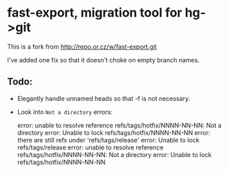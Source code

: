 # fast-export, migration tool for hg->git

This is a fork from http://repo.or.cz/w/fast-export.git

I've added one fix so that it doesn't choke on empty branch names.

## Todo:

* Elegantly handle unnamed heads so that -f is not necessary.
* Look into `Not a directory` errors:

	error: unable to resolve reference refs/tags/hotfix/NNNN-NN-NN: Not a directory
	error: Unable to lock refs/tags/hotfix/NNNN-NN-NN
	error: there are still refs under 'refs/tags/release'
	error: Unable to lock refs/tags/release
	error: unable to resolve reference refs/tags/hotfix/NNNN-NN-NN: Not a directory
	error: Unable to lock refs/tags/hotfix/NNNN-NN-NN
